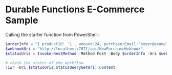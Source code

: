 # Durable Functions E-Commerce Sample

Calling the starter function from PowerShell: 

```powershell
$orderInfo = "{ productId: '1', amount:24, purchaserEmail:'buyer@example.com' }"
$webhookUri = "http://localhost:7071/api/NewPurchaseWebhook"
$statusUris = Invoke-RestMethod -Method Post -Body $orderInfo -Uri $webhookUri

# check the status of the workflow
(iwr -Uri $statusUris.StatusQueryGetUri).Content
```